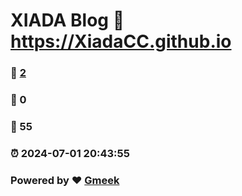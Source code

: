 # XIADA Blog :link: https://XiadaCC.github.io 
### :page_facing_up: [2](https://XiadaCC.github.io/tag.html) 
### :speech_balloon: 0 
### :hibiscus: 55 
### :alarm_clock: 2024-07-01 20:43:55 
### Powered by :heart: [Gmeek](https://github.com/Meekdai/Gmeek)
